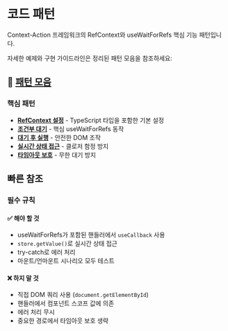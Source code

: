 # 코드 패턴

Context-Action 프레임워크의 RefContext와 useWaitForRefs 핵심 기능 패턴입니다.

자세한 예제와 구현 가이드라인은 정리된 패턴 모음을 참조하세요:

## 📁 [패턴 모음](./patterns/)

### 핵심 패턴
- **[RefContext 설정](./patterns/ref-context-setup.md)** - TypeScript 타입을 포함한 기본 설정
- **[조건부 대기](./patterns/conditional-await.md)** - 핵심 useWaitForRefs 동작
- **[대기 후 실행](./patterns/wait-then-execute.md)** - 안전한 DOM 조작
- **[실시간 상태 접근](./patterns/real-time-state-access.md)** - 클로저 함정 방지
- **[타임아웃 보호](./patterns/timeout-protection.md)** - 무한 대기 방지

## 빠른 참조

### 필수 규칙

#### ✅ 해야 할 것
- useWaitForRefs가 포함된 핸들러에서 `useCallback` 사용
- `store.getValue()`로 실시간 상태 접근
- try-catch로 에러 처리
- 마운트/언마운트 시나리오 모두 테스트

#### ❌ 하지 말 것
- 직접 DOM 쿼리 사용 (`document.getElementById`)
- 핸들러에서 컴포넌트 스코프 값에 의존
- 에러 처리 무시
- 중요한 경로에서 타임아웃 보호 생략